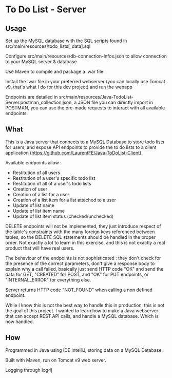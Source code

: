 # To Do List - Server

## Usage

Set up the MySQL database with the SQL scripts found in src/main/resources/todo_lists[_data].sql

Configure src/main/resources/db-connection-infos.json to allow connection to your MySQL server & database

Use Maven to compile and package a .war file

Install the .war file in your preferred webserver (you can locally use Tomcat v9, that's what I do for this dev project)
and run the webapp

Endpoints are detailed in src/main/resources/Java-TodoList-Server.postman_collection.json, a JSON file you can directly
import in POSTMAN, you can use the pre-made requests to interact with all available endpoints.

## What

This is a Java server that connects to a MySQL Database to store todo lists for users, and expose API 
endpoints to provide the to do lists to a client application (https://github.com/LaurentFE/Java-ToDoList-Client).

Available endpoints allow :
- Restitution of all users
- Restitution of a user's specific todo list
- Restitution of all of a user's todo lists
- Creation of user 
- Creation of a list for a user
- Creation of a list item for a list attached to a user 
- Update of list name
- Update of list item name
- Update of list item status (checked/unchecked)

DELETE endpoints will not be implemented, they just introduce respect of the table's constraints with the many 
foreign keys referenced between tables, so the DELETE SQL statements should be handled in the proper order. Not exactly 
a lot to learn in this exercise, and this is not exactly a real product that will have real users.

The behaviour of the endpoints is not sophisticated : they don't check for the presence of the correct parameters, don't
give a response body to explain why a call failed, basically just send HTTP code "OK" and send the data for GET, 
"CREATED" for POST, and "OK" for PUT endpoints, or "INTERNAL_ERROR" for everything else.

Server returns HTTP code "NOT_FOUND" when calling a non defined endpoint.

While I know this is not the best way to handle this in production, this is not the goal of this project. I wanted to 
learn how to make a Java webserver that can accept REST API calls, and handle a MySQL database. Which is now handled.

## How

Programmed in Java using IDE IntelliJ, storing data on a MySQL Database. 

Built with Maven, run on Tomcat v9 web server.

Logging through log4j